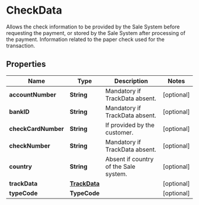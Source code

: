 

# CheckData

Allows the check information to be provided by the Sale System before requesting the payment, or stored by the Sale System after processing of the payment. Information related to the paper check used for the transaction.

## Properties

| Name | Type | Description | Notes |
|------------ | ------------- | ------------- | -------------|
|**accountNumber** | **String** | Mandatory if TrackData absent. |  [optional] |
|**bankID** | **String** | Mandatory if TrackData absent. |  [optional] |
|**checkCardNumber** | **String** | If provided by the customer. |  [optional] |
|**checkNumber** | **String** | Mandatory if TrackData absent. |  [optional] |
|**country** | **String** | Absent if country of the Sale system. |  [optional] |
|**trackData** | [**TrackData**](TrackData.md) |  |  [optional] |
|**typeCode** | **TypeCode** |  |  [optional] |



